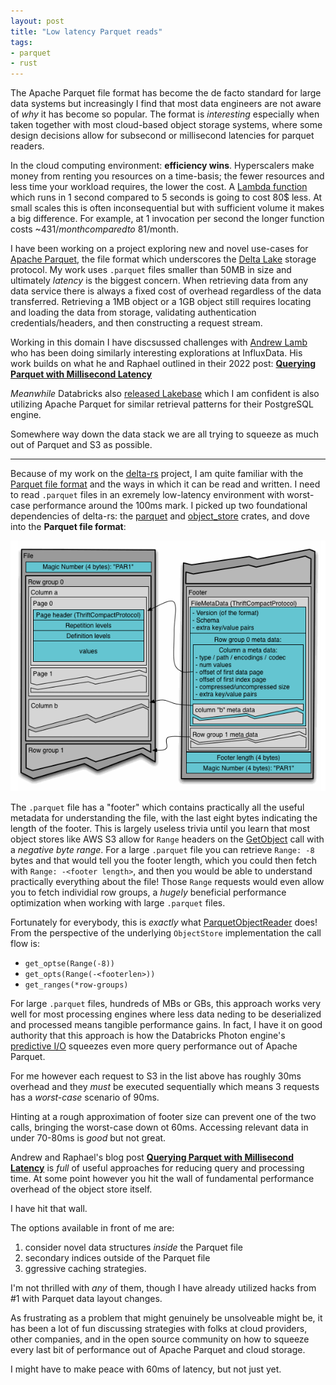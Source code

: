 ```yaml
---
layout: post
title: "Low latency Parquet reads"
tags:
- parquet
- rust
---
```



The Apache Parquet file format has become the de facto standard for large data
systems but increasingly I find that most data engineers are not aware of _why_
it has become so popular. The format is _interesting_ especially when taken
together with most cloud-based object storage systems, where some design
decisions allow for subsecond or millisecond latencies for parquet readers.

In the cloud computing environment: **efficiency wins**. Hyperscalers make
money from renting you resources on a time-basis; the fewer resources and less
time your workload requires, the lower the cost. A [Lambda
function](https://aws.amazon.com/lambda/) which runs in 1 second compared to 5
seconds is going to cost 80$ less. At small scales this is often
inconsequential but with sufficient volume it makes a big difference. For
example, at 1 invocation per second the longer function costs ~$431/month
compared to ~$81/month.

I have been working on a project exploring new and novel use-cases for [Apache
Parquet](https://parquet.apache.org), the file format which underscores the
[Delta Lake](https://delta.io) storage protocol. 
My work uses `.parquet` files smaller than 50MB in size and ultimately
_latency_ is the biggest concern. When retrieving data from any data
service there is always a fixed cost of overhead regardless of the data
transferred. Retrieving a 1MB object or a 1GB object still requires locating
and loading the data from storage, validating authentication
credentials/headers, and then constructing a request stream.

Working in this domain I have discsussed challenges with [Andrew
Lamb](https://github.com/alamb) who has been doing similarly interesting
explorations at InfluxData. His work builds on what he and Raphael outlined in their 2022 post:
[**Querying Parquet with Millisecond
Latency**](https://arrow.apache.org/blog/2022/12/26/querying-parquet-with-millisecond-latency/)

_Meanwhile_ Databricks also [released
Lakebase](https://thenewstack.io/lakebase-is-databricks-fully-managed-postgres-database-for-the-ai-era/)
which I am confident is also utilizing Apache Parquet for similar retrieval
patterns for their PostgreSQL engine.


Somewhere way down the data stack we are all trying to squeeze as much out of
Parquet and S3 as possible.

----

Because of my work on the
[delta-rs](https://github.com/delta-io/delta-rs) project, I am quite familiar
with the [Parquet file
format](https://github.com/apache/parquet-format?tab=readme-ov-file#file-format)
and the ways in which it can be read and written. 
I need to read `.parquet` files in an exremely low-latency
environment with worst-case performance around the 100ms mark. I picked up two
foundational dependencies of delta-rs: the
[parquet](https://crates.io/crates/parquet) and
[object_store](https://crates.io/crates/object_store) crates, and dove into the **Parquet file format**:

![Parquet File Format](/images/post-images/2025-05-parquet/parquet-format.gif)


The `.parquet` file has a "footer" which contains practically all the useful
metadata for understanding the file, with the last eight bytes indicating the
length of the footer. This is largely useless trivia until you learn that most
object stores like AWS S3 allow for `Range` headers on the
[GetObject](https://docs.aws.amazon.com/AmazonS3/latest/API/API_GetObject.html#API_GetObject_RequestSyntax)
call with a _negative byte range_. For a large `.parquet` file you can retrieve
`Range: -8` bytes and that would tell you the footer length, which you could
then fetch with `Range: -<footer length>`, and then you would be able to
understand practically everything about the file! Those `Range` requests would
even allow you to fetch individial row groups, a _hugely_ beneficial
performance optimization when working with large `.parquet` files.

Fortunately for everybody, this is _exactly_ what
[ParquetObjectReader](https://docs.rs/parquet/latest/parquet/arrow/async_reader/struct.ParquetObjectReader.html)
does! From the perspective of the underlying `ObjectStore` implementation the call flow is:

* `get_optse(Range(-8))`
* `get_opts(Range(-<footerlen>))`
* `get_ranges(*row-groups)`

For large `.parquet` files, hundreds of MBs or GBs, this approach works very
well for most processing engines where less data neding to be deserialized and processed
means tangible performance gains. In fact, I have it on good authority that
this approach is how the Databricks Photon engine's [predictive
I/O](https://docs.databricks.com/aws/en/optimizations/predictive-io) squeezes
even more query performance out of Apache Parquet.

For me however each request to S3 in the list above has roughly 30ms overhead
and they _must_ be executed sequentially which means 3 requests has a
_worst-case_ scenario of 90ms.

Hinting at a rough approximation of footer size can prevent one of the two
calls, bringing the worst-case down ot 60ms. Accessing relevant data in under
70-80ms is _good_ but not great.

Andrew and Raphael's blog post [**Querying Parquet with Millisecond
Latency**](https://arrow.apache.org/blog/2022/12/26/querying-parquet-with-millisecond-latency/)
is _full_ of useful approaches for reducing query and processing time. At some
point however you hit the wall of fundamental performance overhead of the
object store itself.

I have hit that wall.

The options available in front of me are:

1. consider novel data structures _inside_ the Parquet file
1. secondary indices outside of the Parquet file
1. ggressive caching strategies. 

I'm not thrilled with _any_ of them, though I have already utilized hacks from
#1 with Parquet data layout changes.


As frustrating as a problem that might genuinely be unsolveable might be, it
has been a lot of fun discussing strategies with folks at cloud providers,
other companies, and in the open source community on how to squeeze every last
bit of performance out of Apache Parquet and cloud storage.


I might have to make peace with 60ms of latency, but not just yet.

